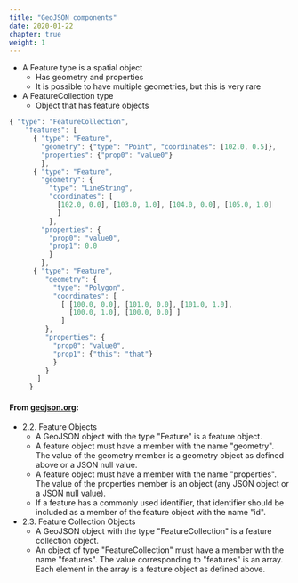 ```yaml
---
title: "GeoJSON components"
date: 2020-01-22
chapter: true
weight: 1
---
```


* A Feature type is a spatial object
	* Has geometry and properties
	* It is possible to have multiple geometries, but this is very rare
* A FeatureCollection type
	* Object that has feature objects


```javascript
{ "type": "FeatureCollection",
    "features": [
      { "type": "Feature",
        "geometry": {"type": "Point", "coordinates": [102.0, 0.5]},
        "properties": {"prop0": "value0"}
        },
      { "type": "Feature",
        "geometry": {
          "type": "LineString",
          "coordinates": [
            [102.0, 0.0], [103.0, 1.0], [104.0, 0.0], [105.0, 1.0]
            ]
          },
        "properties": {
          "prop0": "value0",
          "prop1": 0.0
          }
        },
      { "type": "Feature",
         "geometry": {
           "type": "Polygon",
           "coordinates": [
             [ [100.0, 0.0], [101.0, 0.0], [101.0, 1.0],
               [100.0, 1.0], [100.0, 0.0] ]
             ]
         },
         "properties": {
           "prop0": "value0",
           "prop1": {"this": "that"}
           }
         }
       ]
     }
```
#### From [geojson.org](http://geojson.org):
* 2.2. Feature Objects
	* A GeoJSON object with the type "Feature" is a feature object.
	* A feature object must have a member with the name "geometry". The value of the geometry member is a geometry object as defined above or a JSON null value.
	* A feature object must have a member with the name "properties". The value of the properties member is an object (any JSON object or a JSON null value).
	* If a feature has a commonly used identifier, that identifier should be included as a member of the feature object with the name "id".
* 2.3. Feature Collection Objects
	* A GeoJSON object with the type "FeatureCollection" is a feature collection object.
	* An object of type "FeatureCollection" must have a member with the name "features". The value corresponding to "features" is an array. Each element in the array is a feature object as defined above.
